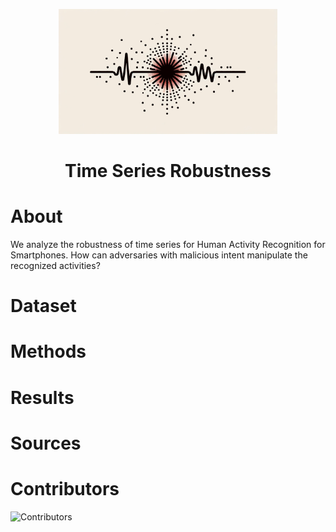 <p align="center">
  <img src="logo.png" width="350" title="Time Series Robustness">
</p>

<h1 align="center">Time Series Robustness</h1>


# About

We analyze the robustness of time series for Human Activity Recognition for Smartphones.
How can adversaries with malicious intent manipulate the recognized activities?

# Dataset

# Methods

# Results

# Sources

# Contributors

![Contributors](https://contrib.rocks/image?repo=joshuawe/time-series-robustness)

